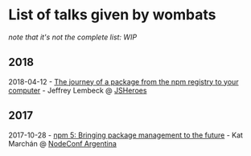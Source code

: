 # List of talks given by wombats

_note that it's not the complete list: WIP_

## 2018

2018-04-12 - [The journey of a package from the npm registry to your computer](https://www.youtube.com/watch?v=XVBC8TXaV6g) - Jeffrey Lembeck @ [JSHeroes](https://jsheroes.io/)

## 2017

2017-10-28 - [npm 5: Bringing package management to the future](https://youtu.be/gGMUbPXjP6U) - Kat Marchán @ [NodeConf Argentina](https://nodeconf.com.ar)